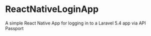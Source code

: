 # ReactNativeLoginApp
A simple React Native App for logging in to a Laravel 5.4 app via API Passport
